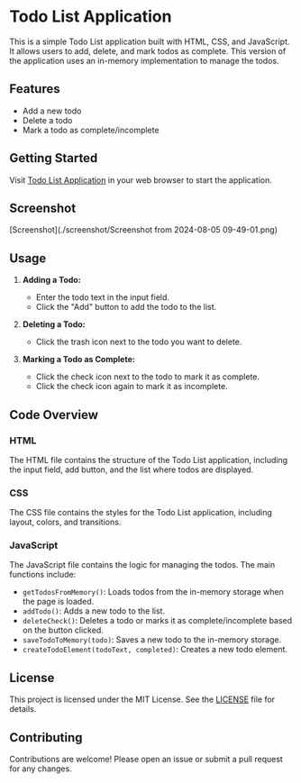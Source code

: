 # Todo List Application

This is a simple Todo List application built with HTML, CSS, and JavaScript. It allows users to add, delete, and mark todos as complete. This version of the application uses an in-memory implementation to manage the todos.

## Features

- Add a new todo
- Delete a todo
- Mark a todo as complete/incomplete

## Getting Started

Visit [Todo List Application](https://beka-birhanu.github.io/todo-list/) in your web browser to start the application.

## Screenshot

[Screenshot](./screenshot/Screenshot from 2024-08-05 09-49-01.png)

## Usage

1. **Adding a Todo:**

   - Enter the todo text in the input field.
   - Click the "Add" button to add the todo to the list.

2. **Deleting a Todo:**

   - Click the trash icon next to the todo you want to delete.

3. **Marking a Todo as Complete:**

   - Click the check icon next to the todo to mark it as complete.
   - Click the check icon again to mark it as incomplete.

## Code Overview

### HTML

The HTML file contains the structure of the Todo List application, including the input field, add button, and the list where todos are displayed.

### CSS

The CSS file contains the styles for the Todo List application, including layout, colors, and transitions.

### JavaScript

The JavaScript file contains the logic for managing the todos. The main functions include:

- `getTodosFromMemory()`: Loads todos from the in-memory storage when the page is loaded.
- `addTodo()`: Adds a new todo to the list.
- `deleteCheck()`: Deletes a todo or marks it as complete/incomplete based on the button clicked.
- `saveTodoToMemory(todo)`: Saves a new todo to the in-memory storage.
- `createTodoElement(todoText, completed)`: Creates a new todo element.

## License

This project is licensed under the MIT License. See the [LICENSE](LICENSE) file for details.

## Contributing

Contributions are welcome! Please open an issue or submit a pull request for any changes.
